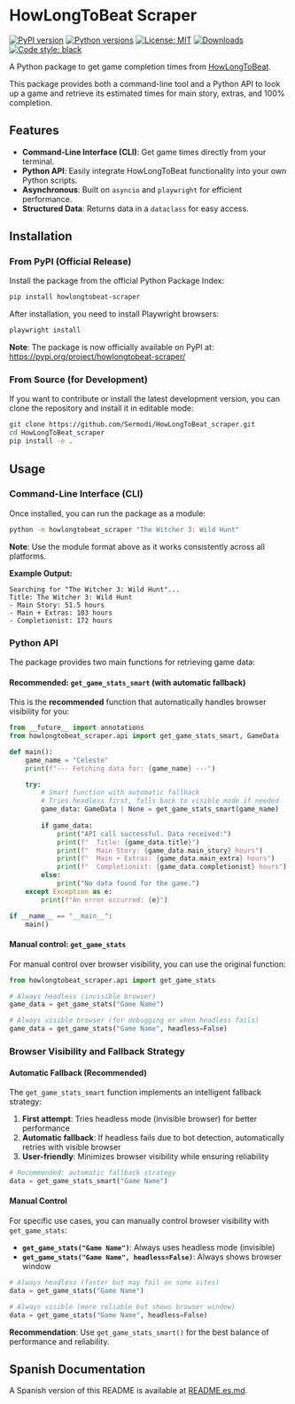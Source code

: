 # HowLongToBeat Scraper

[![PyPI version](https://badge.fury.io/py/howlongtobeat-scraper.svg)](https://badge.fury.io/py/howlongtobeat-scraper)
[![Python versions](https://img.shields.io/pypi/pyversions/howlongtobeat-scraper.svg)](https://pypi.org/project/howlongtobeat-scraper/)
[![License: MIT](https://img.shields.io/badge/License-MIT-yellow.svg)](https://opensource.org/licenses/MIT)
[![Downloads](https://pepy.tech/badge/howlongtobeat-scraper)](https://pepy.tech/project/howlongtobeat-scraper)
[![Code style: black](https://img.shields.io/badge/code%20style-black-000000.svg)](https://github.com/psf/black)

A Python package to get game completion times from [HowLongToBeat](https://howlongtobeat.com).

This package provides both a command-line tool and a Python API to look up a game and retrieve its estimated times for main story, extras, and 100% completion.

## Features

-   **Command-Line Interface (CLI)**: Get game times directly from your terminal.
-   **Python API**: Easily integrate HowLongToBeat functionality into your own Python scripts.
-   **Asynchronous**: Built on `asyncio` and `playwright` for efficient performance.
-   **Structured Data**: Returns data in a `dataclass` for easy access.

## Installation

### From PyPI (Official Release)

Install the package from the official Python Package Index:

```bash
pip install howlongtobeat-scraper
```

After installation, you need to install Playwright browsers:

```bash
playwright install
```

**Note**: The package is now officially available on PyPI at: https://pypi.org/project/howlongtobeat-scraper/

### From Source (for Development)

If you want to contribute or install the latest development version, you can clone the repository and install it in editable mode:

```bash
git clone https://github.com/Sermodi/HowLongToBeat_scraper.git
cd HowLongToBeat_scraper
pip install -e .
```

## Usage

### Command-Line Interface (CLI)

Once installed, you can run the package as a module:

```bash
python -m howlongtobeat_scraper "The Witcher 3: Wild Hunt"
```

**Note**: Use the module format above as it works consistently across all platforms.

**Example Output:**

```
Searching for "The Witcher 3: Wild Hunt"...
Title: The Witcher 3: Wild Hunt
- Main Story: 51.5 hours
- Main + Extras: 103 hours
- Completionist: 172 hours
```

### Python API

The package provides two main functions for retrieving game data:

#### Recommended: `get_game_stats_smart` (with automatic fallback)

This is the **recommended** function that automatically handles browser visibility for you:

```python
from __future__ import annotations
from howlongtobeat_scraper.api import get_game_stats_smart, GameData

def main():
    game_name = "Celeste"
    print(f"--- Fetching data for: {game_name} ---")

    try:
        # Smart function with automatic fallback
        # Tries headless first, falls back to visible mode if needed
        game_data: GameData | None = get_game_stats_smart(game_name)
        
        if game_data:
            print("API call successful. Data received:")
            print(f"  Title: {game_data.title}")
            print(f"  Main Story: {game_data.main_story} hours")
            print(f"  Main + Extras: {game_data.main_extra} hours")
            print(f"  Completionist: {game_data.completionist} hours")
        else:
            print("No data found for the game.")
    except Exception as e:
        print(f"An error occurred: {e}")

if __name__ == "__main__":
    main()
```

#### Manual control: `get_game_stats`

For manual control over browser visibility, you can use the original function:

```python
from howlongtobeat_scraper.api import get_game_stats

# Always headless (invisible browser)
game_data = get_game_stats("Game Name")

# Always visible browser (for debugging or when headless fails)
game_data = get_game_stats("Game Name", headless=False)
```

### Browser Visibility and Fallback Strategy

#### Automatic Fallback (Recommended)

The `get_game_stats_smart` function implements an intelligent fallback strategy:

1. **First attempt**: Tries headless mode (invisible browser) for better performance
2. **Automatic fallback**: If headless fails due to bot detection, automatically retries with visible browser
3. **User-friendly**: Minimizes browser visibility while ensuring reliability

```python
# Recommended: automatic fallback strategy
data = get_game_stats_smart("Game Name")
```

#### Manual Control

For specific use cases, you can manually control browser visibility with `get_game_stats`:

- **`get_game_stats("Game Name")`**: Always uses headless mode (invisible)
- **`get_game_stats("Game Name", headless=False)`**: Always shows browser window

```python
# Always headless (faster but may fail on some sites)
data = get_game_stats("Game Name")

# Always visible (more reliable but shows browser window)
data = get_game_stats("Game Name", headless=False)
```

**Recommendation**: Use `get_game_stats_smart()` for the best balance of performance and reliability.

## Spanish Documentation

A Spanish version of this README is available at [README.es.md](README.es.md).